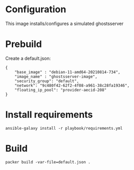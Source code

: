 # Configuration

This image installs/configures a simulated ghostsserver



# Prebuild

Create a default.json:

```
{
    "base_image" : "debian-11-amd64-20210814-734",
    "image_name" : "ghostsserver-image",
    "security_group": "default",
    "network": "9c480f42-62f2-4f08-a961-38c28fa19346",
    "floating_ip_pool": "provider-aecid-208"
}
```

# Install requirements

```
ansible-galaxy install -r playbook/requirements.yml
```

# Build

```
packer build -var-file=default.json .
```
